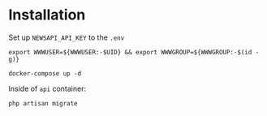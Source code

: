 # Installation

Set up `NEWSAPI_API_KEY` to the `.env`
```
export WWWUSER=${WWWUSER:-$UID} && export WWWGROUP=${WWWGROUP:-$(id -g)}

docker-compose up -d
```

Inside of `api` container:
```
php artisan migrate
```
